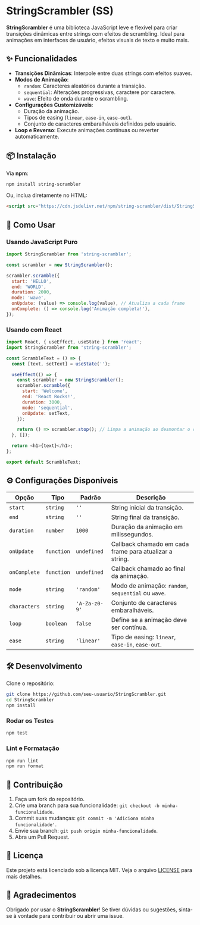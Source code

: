 # StringScrambler (SS)

**StringScrambler** é uma biblioteca JavaScript leve e flexível para criar transições dinâmicas entre strings com efeitos de scrambling. Ideal para animações em interfaces de usuário, efeitos visuais de texto e muito mais.

## ✨ Funcionalidades

- **Transições Dinâmicas**: Interpole entre duas strings com efeitos suaves.
- **Modos de Animação**:
  - `random`: Caracteres aleatórios durante a transição.
  - `sequential`: Alterações progressivas, caractere por caractere.
  - `wave`: Efeito de onda durante o scrambling.
- **Configurações Customizáveis**:
  - Duração da animação.
  - Tipos de easing (`linear`, `ease-in`, `ease-out`).
  - Conjunto de caracteres embaralháveis definidos pelo usuário.
- **Loop e Reverso**: Execute animações contínuas ou reverter automaticamente.

## 📦 Instalação

Via **npm**:

```bash
npm install string-scrambler
```

Ou, inclua diretamente no HTML:

```html
<script src="https://cdn.jsdelivr.net/npm/string-scrambler/dist/StringScrambler.min.js"></script>
```

## 🚀 Como Usar

### Usando JavaScript Puro

```javascript
import StringScrambler from 'string-scrambler';

const scrambler = new StringScrambler();

scrambler.scramble({
  start: 'HELLO',
  end: 'WORLD',
  duration: 2000,
  mode: 'wave',
  onUpdate: (value) => console.log(value), // Atualiza a cada frame
  onComplete: () => console.log('Animação completa!'),
});
```

### Usando com React

```javascript
import React, { useEffect, useState } from 'react';
import StringScrambler from 'string-scrambler';

const ScrambleText = () => {
  const [text, setText] = useState('');

  useEffect(() => {
    const scrambler = new StringScrambler();
    scrambler.scramble({
      start: 'Welcome',
      end: 'React Rocks!',
      duration: 3000,
      mode: 'sequential',
      onUpdate: setText,
    });

    return () => scrambler.stop(); // Limpa a animação ao desmontar o componente
  }, []);

  return <h1>{text}</h1>;
};

export default ScrambleText;
```

## ⚙️ Configurações Disponíveis

| Opção         | Tipo        | Padrão            | Descrição                                                     |
|---------------|-------------|-------------------|---------------------------------------------------------------|
| `start`       | `string`    | `''`              | String inicial da transição.                                  |
| `end`         | `string`    | `''`              | String final da transição.                                    |
| `duration`    | `number`    | `1000`            | Duração da animação em milissegundos.                        |
| `onUpdate`    | `function`  | `undefined`       | Callback chamado em cada frame para atualizar a string.       |
| `onComplete`  | `function`  | `undefined`       | Callback chamado ao final da animação.                        |
| `mode`        | `string`    | `'random'`        | Modo de animação: `random`, `sequential` ou `wave`.           |
| `characters`  | `string`    | `'A-Za-z0-9'`     | Conjunto de caracteres embaralháveis.                         |
| `loop`        | `boolean`   | `false`           | Define se a animação deve ser contínua.                       |
| `ease`        | `string`    | `'linear'`        | Tipo de easing: `linear`, `ease-in`, `ease-out`.              |

## 🛠️ Desenvolvimento

Clone o repositório:

```bash
git clone https://github.com/seu-usuario/StringScrambler.git
cd StringScrambler
npm install
```

### Rodar os Testes

```bash
npm test
```

### Lint e Formatação

```bash
npm run lint
npm run format
```

## 📝 Contribuição

1. Faça um fork do repositório.
2. Crie uma branch para sua funcionalidade: `git checkout -b minha-funcionalidade`.
3. Commit suas mudanças: `git commit -m 'Adiciona minha funcionalidade'`.
4. Envie sua branch: `git push origin minha-funcionalidade`.
5. Abra um Pull Request.

## 📄 Licença

Este projeto está licenciado sob a licença MIT. Veja o arquivo [LICENSE](./LICENSE) para mais detalhes.

## 🎉 Agradecimentos

Obrigado por usar o **StringScrambler**! Se tiver dúvidas ou sugestões, sinta-se à vontade para contribuir ou abrir uma issue.
